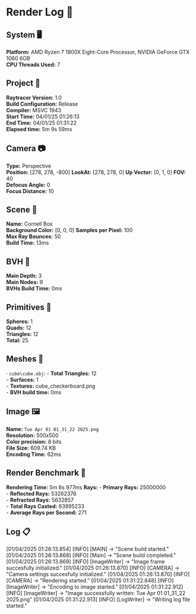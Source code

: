 # Render Log 📜

## System 🖥️

**Platform:** AMD Ryzen 7 1800X Eight-Core Processor, NVIDIA GeForce GTX 1060 6GB  
**CPU Threads Used:** 7  

## Project 🏯

**Raytracer Version:** 1.0  
**Build Configuration:** Release  
**Compiler:** MSVC 1943  
**Start Time:** 04/01/25 01:26:13  
**End Time:** 04/01/25 01:31:22  
**Elapsed time:** 5m 9s 59ms

## Camera 📷

**Type:** Perspective  
**Position:** [278, 278, -800] 
**LookAt:** [278, 278, 0] 
**Up Vector:** [0, 1, 0] 
**FOV:** 40  
**Defocus Angle:** 0  
**Focus Distance:** 10  

## Scene 🌆

**Name:** Cornell Box  
**Background Color:** [0, 0, 0] 
**Samples per Pixel:** 100  
**Max Ray Bounces:** 50  
**Build Time:** 13ms

## BVH 🍂

**Main Depth:** 3  
**Main Nodes:** 9  
**BVHs Build Time:** 0ms

## Primitives 🔵

**Spheres:** 1  
**Quads:** 12  
**Triangles:** 12  
**Total:** 25  

## Meshes 🔺

· `cube\cube.obj`:
    - **Total Triangles:** 12  
    - **Surfaces:** 1  
    - **Textures:** cube_checkerboard.png  
    - **BVH build time:** 0ms 

## Image 🖼️

**Name:** `Tue Apr 01 01_31_22 2025.png`  
**Resolution:** 500x500  
**Color precision:** 8 bits  
**File Size:** 609.74 KB  
**Encoding Time:** 62ms 

## Render Benchmark 🎇

**Rendering Time:** 5m 8s 977ms 
**Rays:**
    - **Primary Rays:** 25000000  
    - **Reflected Rays:** 53262376  
    - **Refracted Rays:** 5632857  
    - **Total Rays Casted:** 83895233  
    - **Average Rays per Second:** 271  

## Log 📋

[01/04/2025 01:26:13.854] [INFO] [MAIN] -> "Scene build started."
[01/04/2025 01:26:13.868] [INFO] [Main] -> "Scene build completed."
[01/04/2025 01:26:13.869] [INFO] [ImageWriter] -> "Image frame succesfully initialized."
[01/04/2025 01:26:13.870] [INFO] [CAMERA] -> "Camera settings succesfully initialized."
[01/04/2025 01:26:13.870] [INFO] [CAMERA] -> "Rendering started."
[01/04/2025 01:31:22.848] [INFO] [ImageWriter] -> "Encoding to image started."
[01/04/2025 01:31:22.912] [INFO] [ImageWriter] -> "Image successfully written: Tue Apr 01 01_31_22 2025.png"
[01/04/2025 01:31:22.913] [INFO] [LogWriter] -> "Writing log file started."
